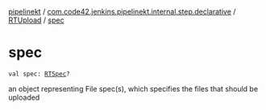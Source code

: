 [pipelinekt](../../index.md) / [com.code42.jenkins.pipelinekt.internal.step.declarative](../index.md) / [RTUpload](index.md) / [spec](./spec.md)

# spec

`val spec: `[`RTSpec`](../../com.code42.jenkins.pipelinekt.core.artifactory/-r-t-spec/index.md)`?`

an object representing File spec(s), which specifies the files that should be uploaded

